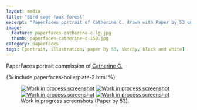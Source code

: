 ```yaml
---
layout: media
title: "Bird cage faux forest"
excerpt: "PaperFaces portrait of Catherine C. drawn with Paper by 53 on an iPad."
image: 
  feature: paperfaces-catherine-c-lg.jpg
  thumb: paperfaces-catherine-c-150.jpg
category: paperfaces
tags: [portrait, illustration, paper by 53, sktchy, black and white]
---
```


PaperFaces portrait commission of [Catherine C.](http://sktchy.com/4het8)

{% include paperfaces-boilerplate-2.html %}

<figure class="half">
	<a href="{{ site.url }}/images/paperfaces-catherine-c-process-1-lg.jpg"><img src="{{ site.url }}/images/paperfaces-catherine-c-process-1-600.jpg" alt="Work in process screenshot"></a>
	<a href="{{ site.url }}/images/paperfaces-catherine-c-process-2-lg.jpg"><img src="{{ site.url }}/images/paperfaces-catherine-c-process-2-600.jpg" alt="Work in process screenshot"></a>
	<a href="{{ site.url }}/images/paperfaces-catherine-c-process-3-lg.jpg"><img src="{{ site.url }}/images/paperfaces-catherine-c-process-3-600.jpg" alt="Work in process screenshot"></a>
	<a href="{{ site.url }}/images/paperfaces-catherine-c-process-4-lg.jpg"><img src="{{ site.url }}/images/paperfaces-catherine-c-process-4-600.jpg" alt="Work in process screenshot"></a>
	<figcaption>Work in progress screenshots (Paper by 53).</figcaption>
</figure>